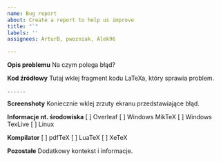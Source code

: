 ```yaml
---
name: Bug report
about: Create a report to help us improve
title: "`"
labels: ''
assignees: ArturB, pwozniak, Alek96

---
```


**Opis problemu**
Na czym polega błąd?

**Kod źródłowy**
Tutaj wklej fragment kodu LaTeXa, który sprawia problem. 
```
......
```

**Screenshoty**
Koniecznie wklej zrzuty ekranu przedstawiające błąd. 

**Informacje nt. środowiska**
[ ] Overleaf
[ ] Windows MikTeX
[ ] Windows TexLive
[ ] Linux

**Kompilator**
[ ] pdfTeX
[ ] LuaTeX
[ ] XeTeX

**Pozostałe**
Dodatkowy kontekst i informacje.
